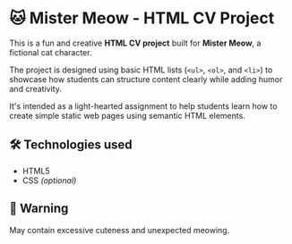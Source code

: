 # 🐱 Mister Meow - HTML CV Project

This is a fun and creative **HTML CV project** built for **Mister Meow**, a fictional cat character.

The project is designed using basic HTML lists (`<ul>`, `<ol>`, and `<li>`) to showcase how students can structure content clearly while adding humor and creativity.

It's intended as a light-hearted assignment to help students learn how to create simple static web pages using semantic HTML elements.

## 🛠️ Technologies used

- HTML5  
- CSS *(optional)*

## 🐾 Warning

May contain excessive cuteness and unexpected meowing.

